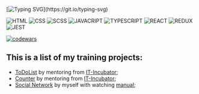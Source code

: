 [![Typing SVG](https://readme-typing-svg.herokuapp.com?color=%2345F71A&width=700&lines=Hi+everyone%2C+my+name+is+Konstantin+and+I'm+beginner+developer.)](https://git.io/typing-svg)


![HTML](https://img.shields.io/badge/-html-333333?style=for-the-badge&logo=html5&logoColor=FF3300)
![CSS](https://img.shields.io/badge/-css-333333?style=for-the-badge&logo=css3&logoColor=3300CC)
![SCSS](https://img.shields.io/badge/-SCSS-333333?style=for-the-badge&logo=sass&logoColor=FF33CC)
![JAVACRIPT](https://img.shields.io/badge/-JavaScript-333333?style=for-the-badge&logo=javascript&logoColor=FFFF00)
![TYPESCRIPT](https://img.shields.io/badge/-TypeScript-333333?style=for-the-badge&logo=typescript&logoColor=3300CC)
![REACT](https://img.shields.io/badge/-react-333333?style=for-the-badge&logo=react&logoColor=00CCFF)
![REDUX](https://img.shields.io/badge/-redux-333333?style=for-the-badge&logo=redux&logoColor=9933CC)
![JEST](https://img.shields.io/badge/-jest-333333?style=for-the-badge&logo=jest&logoColor=FF3300)

[![codewars](https://www.codewars.com/users/Konstantin-174/badges/micro)](https://www.codewars.com/users/Konstantin-174)

## This is a list of my training projects:
* [ToDoList](https://konstantin-174.github.io/my-todolist/) by mentoring from [IT-Incubator](https://www.youtube.com/c/ITKAMASUTRA?app=desktop);
* [Counter](https://konstantin-174.github.io/my-counter/) by mentoring from [IT-Incubator](https://www.youtube.com/c/ITKAMASUTRA?app=desktop);
* [Social Network](https://konstantin-174.github.io/sn-new/) by myself with watching [manual](https://www.youtube.com/watch?v=gb7gMluAeao&list=PLcvhF2Wqh7DNVy1OCUpG3i5lyxyBWhGZ8&ab_channel=IT-KAMASUTRA);
